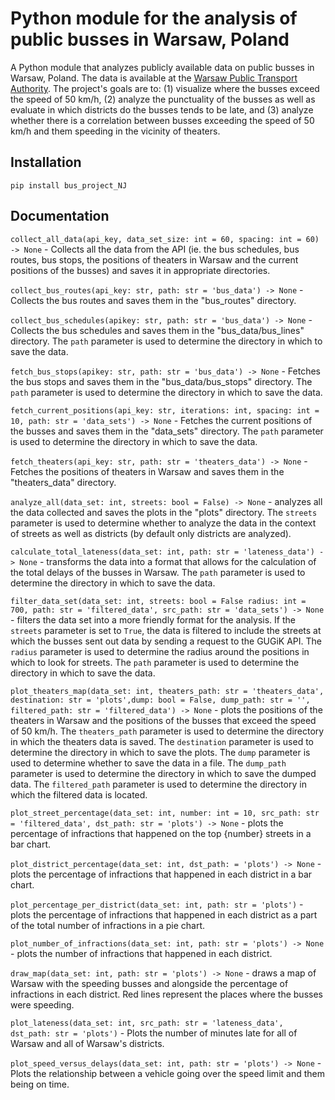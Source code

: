 # Python module for the analysis of public busses in Warsaw, Poland

A Python module that analyzes publicly available data on public busses in Warsaw, Poland. The data is available at the [Warsaw Public Transport Authority](https://api.um.warszawa.pl/). The project's goals are to: (1) visualize where the busses exceed the speed of 50 km/h, (2) analyze the punctuality of the busses as well as evaluate in which districts do the busses tends to be late, and (3) analyze whether there is a correlation between busses exceeding the speed of 50 km/h and them speeding in the vicinity of theaters.

## Installation

`pip install bus_project_NJ`

## Documentation

`collect_all_data(api_key, data_set_size: int = 60, spacing: int = 60) -> None` - Collects all the data from the API (ie. the bus schedules, bus routes, bus stops, the positions of theaters in Warsaw and the current positions of the busses) and saves it in appropriate directories. 

`collect_bus_routes(api_key: str, path: str = 'bus_data') -> None` - Collects the bus routes and saves them in the "bus_routes" directory.

`collect_bus_schedules(apikey: str, path: str = 'bus_data') -> None` - Collects the bus schedules and saves them in the "bus_data/bus_lines" directory. The `path` parameter is used to determine the directory in which to save the data.

`fetch_bus_stops(apikey: str, path: str = 'bus_data') -> None` - Fetches the bus stops and saves them in the "bus_data/bus_stops" directory. The `path` parameter is used to determine the directory in which to save the data.

`fetch_current_positions(api_key: str, iterations: int, spacing: int = 10, path: str = 'data_sets') -> None` - Fetches the current positions of the busses and saves them in the "data_sets" directory. The `path` parameter is used to determine the directory in which to save the data.

`fetch_theaters(api_key: str, path: str = 'theaters_data') -> None` - Fetches the positions of theaters in Warsaw and saves them in the "theaters_data" directory.

`analyze_all(data_set: int, streets: bool = False) -> None` - analyzes all the data collected and saves the plots in the "plots" directory. The `streets` parameter is used to determine whether to analyze the data in the context of streets as well as districts (by default only districts are analyzed).

`calculate_total_lateness(data_set: int, path: str = 'lateness_data') -> None` - transforms the data into a format that allows for the calculation of the total delays of the busses in Warsaw. The `path` parameter is used to determine the directory in which to save the data.

`filter_data_set(data_set: int, streets: bool = False radius: int = 700, path: str = 'filtered_data', src_path: str = 'data_sets') -> None` - filters the data set into a more friendly format for the analysis. If the `streets` parameter is set to `True`, the data is filtered to include the streets at which the busses sent out data by sending a request to the GUGiK API. The `radius` parameter is used to determine the radius around the positions in which to look for streets. The `path` parameter is used to determine the directory in which to save the data.

`plot_theaters_map(data_set: int, theaters_path: str = 'theaters_data', destination: str = 'plots',dump: bool = False, dump_path: str = '', filtered_path: str = 'filtered_data') -> None` - plots the positions of the theaters in Warsaw and the positions of the busses that exceed the speed of 50 km/h. The `theaters_path` parameter is used to determine the directory in which the theaters data is saved. The `destination` parameter is used to determine the directory in which to save the plots. The `dump` parameter is used to determine whether to save the data in a file. The `dump_path` parameter is used to determine the directory in which to save the dumped data. The `filtered_path` parameter is used to determine the directory in which the filtered data is located.

`plot_street_percentage(data_set: int, number: int = 10, src_path: str = 'filtered_data', dst_path: str = 'plots') -> None` - plots the percentage of infractions that happened on the top {number} streets in a bar chart.

`plot_district_percentage(data_set: int, dst_path: = 'plots') -> None` - plots the percentage of infractions that happened in each district in a bar chart.
 
`plot_percentage_per_district(data_set: int, path: str = 'plots')` - plots the percentage of infractions that happened in each district as a part of the total number of infractions in a pie chart.
  
`plot_number_of_infractions(data_set: int, path: str = 'plots') -> None` - plots the number of infractions that happened in each district.

`draw_map(data_set: int, path: str = 'plots') -> None` - draws a map of Warsaw with the speeding busses and alongside the percentage of infractions in each district. Red lines represent the places where the busses were speeding.

`plot_lateness(data_set: int, src_path: str = 'lateness_data', dst_path: str = 'plots')` - Plots the number of minutes late for all of Warsaw and all of Warsaw's districts.

`plot_speed_versus_delays(data_set: int, path: str = 'plots') -> None` - Plots the relationship between a vehicle going over the speed limit and 
them being on time. 
